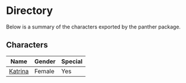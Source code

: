 # Directory
Below is a summary of the characters exported by the panther package.
## Characters
|Name|Gender|Special|
|---|---|---|
|[Katrina](./character/panther/katrina.go)|Female|Yes|
